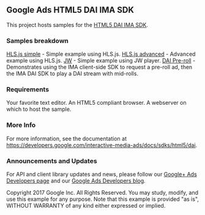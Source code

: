 ## Google Ads HTML5 DAI IMA SDK

This project hosts samples for the [HTML5 DAI IMA SDK](https://developers.google.com/interactive-media-ads/docs/sdks/html5/dai).

### Samples breakdown
  [HLS.js simple](https://github.com/googleads/googleads-ima-html5-dai/tree/master/hls_js/simple) - Simple example using HLS.js.
  [HLS.js advanced](https://github.com/googleads/googleads-ima-html5-dai/tree/master/hls_js/advanced) - Advanced example using HLS.js.
  [JW](https://github.com/googleads/googleads-ima-html5-dai/tree/master/jw) - Simple example using JW player.
  [DAI Pre-roll](https://github.com/googleads/googleads-ima-html5-dai/tree/master/dai_preroll) - Demonstrates using the IMA client-side SDK to request a pre-roll ad, then the IMA DAI SDK to play a DAI stream with mid-rolls.

### Requirements
  Your favorite text editor.
  An HTML5 compliant browser.
  A webserver on which to host the sample.

### More Info
For more information, see the documentation at https://developers.google.com/interactive-media-ads/docs/sdks/html5/dai.

### Announcements and Updates
For API and client library updates and news, please follow our [Google+ Ads Developers page](https://plus.google.com/+GoogleAdsDevelopers/posts) and our [Google Ads Developers blog](http://googleadsdeveloper.blogspot.com/).

Copyright 2017 Google Inc. All Rights Reserved.
You may study, modify, and use this example for any purpose.
Note that this example is provided "as is", WITHOUT WARRANTY of any kind either expressed or implied.
